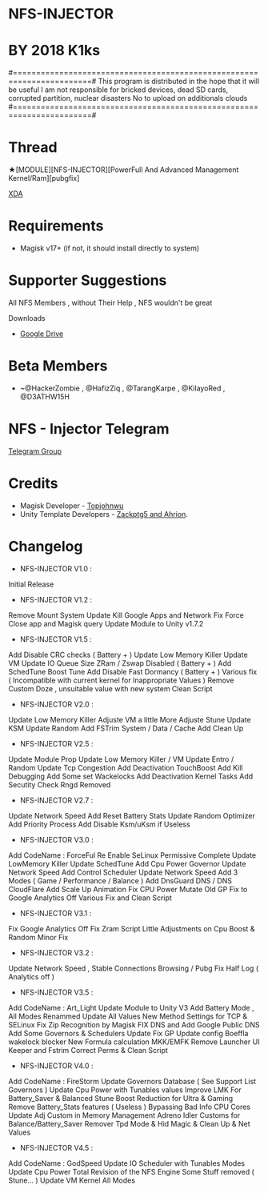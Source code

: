 # NFS-INJECTOR
# BY 2018 K1ks
#=======================================================================#
This program is distributed in the hope that it will be useful
I am not responsible for bricked devices, dead SD cards, corrupted partition, nuclear disasters
No to upload on additionals clouds
#=======================================================================#

# Thread 

★[MODULE][NFS-INJECTOR][PowerFull And Advanced Management Kernel/Ram][pubgfix]

[XDA](https://forum.xda-developers.com/apps/magisk/module-nfs-injectorv1-t3857231)

# Requirements

- Magisk v17+ (if not, it should install directly to system)

# Supporter Suggestions

All NFS Members , without Their Help , NFS wouldn't be great 

Downloads
- [Google Drive](https://drive.google.com/open?id=1GZpVYxd1OyS0PyVBXHyOCjPhI-YnLi8x)

# Beta Members

- ~@HackerZombie , @HafizZiq , @TarangKarpe , @KilayoRed , @D3ATHW15H 

# NFS - Injector Telegram

[Telegram Group](https://t.me/nfsinjector)

# Credits 

- Magisk Developer - [Topjohnwu](https://forum.xda-developers.com/apps/magisk/official-magisk-v7-universal-systemless-t3473445)
- Unity Template Developers - [Zackptg5 and Ahrion](https://forum.xda-developers.com/android/software/module-audio-modification-library-t3579612).

# Changelog 

- NFS-INJECTOR V1.0 : 

Initial Release 

- NFS-INJECTOR V1.2 :

Remove Mount System
Update Kill Google Apps and Network
Fix Force Close app and Magisk query
Update Module to Unity v1.7.2

- NFS-INJECTOR V1.5 :

Add Disable CRC checks ( Battery + )
Update Low Memory Killer 
Update VM
Update IO Queue Size 
ZRam / Zswap Disabled ( Battery + )
Add SchedTune Boost Tune 
Add Disable Fast Dormancy ( Battery + )
Various fix ( Incompatible with current kernel for Inappropriate Values ) 
Remove Custom Doze , unsuitable value with new system 
Clean Script

- NFS-INJECTOR V2.0 :

Update Low Memory Killer 
Adjuste VM a little More
Adjuste Stune
Update KSM 
Update Random 
Add FSTrim System / Data / Cache
Add Clean Up 

- NFS-INJECTOR V2.5 :

Update Module Prop
Update Low Memory Killer / VM
Update Entro / Random
Update Tcp Congestion
Add Deactivation TouchBoost 
Add Kill Debugging
Add Some set Wackelocks 
Add Deactivation Kernel Tasks 
Add Secutity Check 
Rngd Removed 

- NFS-INJECTOR V2.7 :

Update Network Speed 
Add Reset Battery Stats
Update Random Optimizer
Add Priority Process
Add Disable Ksm/uKsm if Useless

- NFS-INJECTOR V3.0 :

Add CodeName : ForceFul
Re Enable SeLinux Permissive
Complete Update LowMemory Killer 
Update SchedTune 
Add Cpu Power Governor
Update Network Speed 
Add Control Scheduler
Update Network Speed 
Add 3 Modes ( Game / Performance / Balance )
Add DnsGuard DNS / DNS CloudFlare
Add Scale Up Animation 
Fix CPU Power
Mutate Old GP Fix to Google Analytics Off
Various Fix and Clean Script

- NFS-INJECTOR V3.1 :

Fix Google Analytics Off
Fix Zram Script
Little Adjustments on Cpu Boost & Random
Minor Fix

- NFS-INJECTOR V3.2 :

Update Network Speed , Stable Connections Browsing / Pubg
Fix Half Log ( Analytics off )

- NFS-INJECTOR V3.5 :

Add CodeName : Art_Light
Update Module to Unity V3
Add Battery Mode , All Modes Renammed
Update All Values 
New Method Settings for TCP & SELinux 
Fix Zip Recognition by Magisk
FIX DNS and Add Google Public DNS
Add Some Governors & Schedulers
Update Fix GP
Update config Boeffla wakelock blocker
New Formula calculation MKK/EMFK
Remove Launcher UI Keeper and Fstrim
Correct Perms & Clean Script 

- NFS-INJECTOR V4.0 :

Add CodeName : FireStorm
Update Governors Database ( See Support List Governors )
Update Cpu Power with Tunables values
Improve LMK For Battery_Saver & Balanced
Stune Boost Reduction for Ultra & Gaming
Remove Battery_Stats features ( Useless ) 
Bypassing Bad Info CPU Cores
Update Adj Custom in Memory Management
Adreno Idler Customs for Balance/Battery_Saver
Remover Tpd Mode & Hid Magic & Clean Up & Net Values 

- NFS-INJECTOR V4.5 :

Add CodeName : GodSpeed
Update IO Scheduler with Tunables Modes
Update Cpu Power 
Total Revision of the NFS Engine 
Some Stuff removed ( Stune... )
Update VM Kernel All Modes
